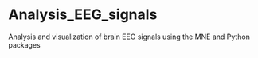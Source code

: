# Analysis_EEG_signals
Analysis and visualization of brain EEG signals using the MNE and Python packages
